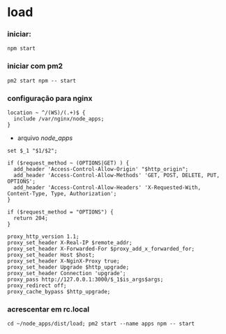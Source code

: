 # load

### iniciar:
```
npm start
```

### iniciar com pm2
```
pm2 start npm -- start
```

### configuração para nginx
```
location ~ ^/(WS)/(.+)$ {
  include /var/nginx/node_apps;
}
```
- arquivo _node_apps_ 
```
set $_1 "$1/$2";

if ($request_method ~ (OPTIONS|GET) ) {
  add_header 'Access-Control-Allow-Origin' "$http_origin";
  add_header 'Access-Control-Allow-Methods' 'GET, POST, DELETE, PUT, OPTIONS';
  add_header 'Access-Control-Allow-Headers' 'X-Requested-With, Content-Type, Type, Authorization';
}

if ($request_method = "OPTIONS") { 
  return 204; 
}		

proxy_http_version 1.1;
proxy_set_header X-Real-IP $remote_addr;
proxy_set_header X-Forwarded-For $proxy_add_x_forwarded_for;
proxy_set_header Host $host;
proxy_set_header X-NginX-Proxy true;
proxy_set_header Upgrade $http_upgrade;
proxy_set_header Connection 'upgrade';
proxy_pass http://127.0.0.1:3000/$_1$is_args$args;
proxy_redirect off;
proxy_cache_bypass $http_upgrade;		
```

### acrescentar em rc.local
```
cd ~/node_apps/dist/load; pm2 start --name apps npm -- start
```